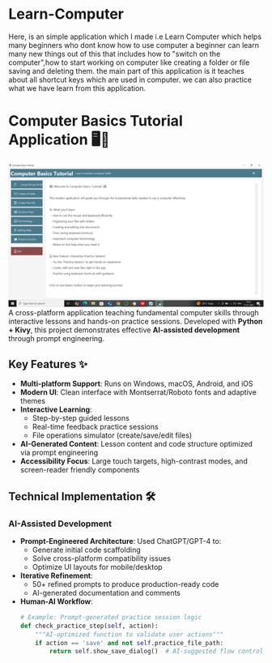 # Learn-Computer
Here, is an simple application which I made i.e Learn Computer which helps many beginners who dont know how to use computer 
a beginner can learn many new things out of this that includes how to "switch on the computer",how to start working on computer like creating a folder or file saving and deleting them.
the main part of this application is it teaches about all shortcut keys which are used in computer.
we can also practice what we have learn from this application.

# Computer Basics Tutorial Application 🖥️📱
![image alt](https://github.com/Charan05-bit/Learn-Computer/blob/1b58ef26bb7ed3c7e5d96e510dc81f9642d12a47/Screenshot%20(32).png)
A cross-platform application teaching fundamental computer skills through interactive lessons and hands-on practice sessions. Developed with **Python + Kivy**, this project demonstrates effective **AI-assisted development** through prompt engineering.

## Key Features ✨

- **Multi-platform Support**: Runs on Windows, macOS, Android, and iOS
- **Modern UI**: Clean interface with Montserrat/Roboto fonts and adaptive themes
- **Interactive Learning**:
  - Step-by-step guided lessons
  - Real-time feedback practice sessions
  - File operations simulator (create/save/edit files)
- **AI-Generated Content**: Lesson content and code structure optimized via prompt engineering
- **Accessibility Focus**: Large touch targets, high-contrast modes, and screen-reader friendly components

## Technical Implementation 🛠️

### AI-Assisted Development
- **Prompt-Engineered Architecture**: Used ChatGPT/GPT-4 to:
  - Generate initial code scaffolding
  - Solve cross-platform compatibility issues
  - Optimize UI layouts for mobile/desktop
- **Iterative Refinement**:
  - 50+ refined prompts to produce production-ready code
  - AI-generated documentation and comments
- **Human-AI Workflow**:
  ```python
  # Example: Prompt-generated practice session logic
  def check_practice_step(self, action):
      """AI-optimized function to validate user actions"""
      if action == 'save' and not self.practice_file_path:
          return self.show_save_dialog()  # AI-suggested flow control
